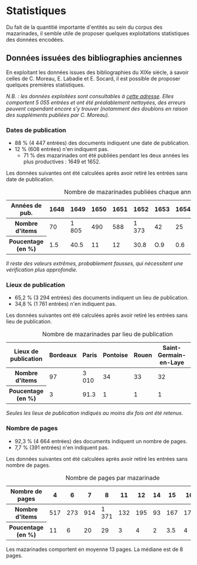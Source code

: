 # Statistiques

Du fait de la quantitié importante d'entités au sein du corpus des mazarinades, il semble utile de proposer quelques exploitations statistiques des données encodées.

## Données issuées des bibliographies anciennes

En exploitant les données issues des bibliographies du XIXe siècle, à savoir celles de C. Moreau, E. Labadie et E. Socard, il est possible de proposer quelques premières statistiques.

*N.B. : les données exploitées sont consultables à [cette adresse](https://antonomaz.huma-num.fr/tools/Biblio_Moreau.html). Elles comportent 5 055 entrées et ont été préalablement nettoyées, des erreurs peuvent cependant encore s'y trouver (notamment des doublons en raison des suppléments publiées par C. Moreau).*


###  Dates de publication

- 88 % (4 447 entrées) des documents indiquent une date de publication.
- 12 % (608 entrées) n'en indiquent pas.
	- 71 % des mazarinades ont été publiées pendant les deux années les plus productives : 1649 et 1652.

Les données suivantes ont été calculées après avoir retiré les entrées sans date de publication.

<table class="table table-striped">
<thead>
  <tr>
    <th scope="col">Années de pub.</th>
    <th scope="col">1648</th>
    <th scope="col">1649</th>
    <th scope="col">1650</th>
    <th scope="col">1651</th>
    <th scope="col">1652</th>
    <th scope="col">1653</th>
    <th scope="col">1654</th>
    <th scope="col">1655</th>
    <th scope="col">1656</th>
    <th scope="col">Total</th>
  </tr>
</thead>
<tbody>
  <tr>
    <th scope="row">Nombre d'items</th>
    <td>70</td>
    <td>1 805</td>
    <td>490</td>
    <td>588</td>
    <td>1 373</td>
    <td>42</td>
    <td>25</td>
    <td>9</td>
    <td>8</td>
    <td>4 409</td>
  </tr>
  <tr>
    <th scope="row">Poucentage (en %)</th>
    <td>1.5</td>
    <td>40.5</td>
    <td>11</td>
    <td>12</td>
    <td>30.8</td>
    <td>O.9</td>
    <td>0.6</td>
    <td>0.2</td>
    <td>0.2</td>
    <td>98.7</td>
  </tr>
</tbody>
<caption>Nombre de mazarinades publiées chaque année</caption>
</table>

*Il reste des valeurs extrêmes, probablement fausses, qui nécessitent une vérification plus approfondie.*

### Lieux de publication

- 65,2 % (3 294 entrées) des documents indiquent un lieu de publication.
- 34,8 %  (1 761 entrées) n'en indiquent pas.

Les données suivantes ont été calculées après avoir retiré les entrées sans lieu de publication.

<table class="table table-striped">
<thead>
  <tr>
    <th scope="col">Lieux de publication</th>
    <th scope="col">Bordeaux</th>
    <th scope="col">Paris</th>
    <th scope="col">Pontoise</th>
    <th scope="col">Rouen</th>
    <th scope="col">Saint-Germain-en-Laye</th>
    <th scope="col">Total</th>
  </tr>
</thead>
<tbody>
  <tr>
    <th scope="row">Nombre d'items</th>
    <td>97</td>
    <td>3 010</td>
    <td>34</td>
    <td>33</td>
    <td>32</td>
    <td>3 196</td>
  </tr>
  <tr>
    <th scope="row">Poucentage (en %)</th>
    <td>3</td>
    <td>91.3</td>
    <td>1</td>
    <td>1</td>
    <td>1</td>
    <td>97.3</td>
  </tr>
</tbody>
<caption>Nombre de mazarinades par lieu de publication</caption>
</table>

*Seules les lieux de publication indiqués au moins dix fois ont été retenus.*

### Nombre de pages

- 92,3 % (4 664 entrées) des documents indiquent un nombre de pages.
- 7,7 % (391 entrées) n'en indiquent pas.

Les données suivantes ont été calculées après avoir retiré les entrées sans nombre de pages.

<table class="table table-striped">
<thead>
  <tr>
    <th scope="col">Nombre de pages</th>
    <th scope="col">4</th>
    <th scope="col">6</th>
    <th scope="col">7</th>
    <th scope="col">8</th>
    <th scope="col">11</th>
    <th scope="col">12</th>
    <th scope="col">14</th>
    <th scope="col">15</th>
    <th scope="col">16</th>
    <th scope="col">Total</th>
  </tr>
</thead>
<tbody>
  <tr>
    <th scope="row">Nombre d'items</th>
    <td>517</td>
    <td>273</td>
    <td>914</td>
    <td>1 371</td>
    <td>132</td>
    <td>195</td>
    <td>93</td>
    <td>167</td>
    <td>178</td>
    <td>3840</td>
  </tr>
  <tr>
    <th scope="row">Poucentage (en %)</th>
    <td>11</td>
    <td>6</td>
    <td>20</td>
    <td>29</td>
    <td>3</td>
    <td>4</td>
    <td>2</td>
    <td>3.5</td>
    <td>4</td>
    <td>82.5</td>
  </tr>
</tbody>
<caption>Nombre de pages par mazarinade</caption>
</table>


Les mazarinades comportent en moyenne 13 pages. La médiane est de 8 pages.

